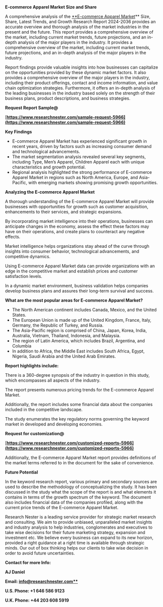 ﻿<a name="_hlk161828143"></a>**E-commerce Apparel Market Size and Share**

A comprehensive analysis of the [**E-commerce Apparel Market](https://www.researchnester.com/reports/e-commerce-apparel-market/5966)** Size, Share, Latest Trends, and Growth Research Report 2024-2036 provides an accurate overview and thorough analysis of the market industries in the present and the future. This report provides a comprehensive overview of the market, including current market trends, future projections, and an in-depth analysis of the major players in the industry. It provides a comprehensive overview of the market, including current market trends, future projections, and an in-depth analysis of the major players in the industry.

Report findings provide valuable insights into how businesses can capitalize on the opportunities provided by these dynamic market factors. It also provides a comprehensive overview of the major players in the industry, including their product offerings, contact and income information, and value chain optimization strategies. Furthermore, it offers an in-depth analysis of the leading businesses in the industry based solely on the strength of their business plans, product descriptions, and business strategies. 

**Request Report Sample@**  

[**https://www.researchnester.com/sample-request-5966](https://www.researchnester.com/sample-request-5966)** 

**Key Findings**

- E-commerce Apparel Market has experienced significant growth in recent years, driven by factors such as increasing consumer demand and technological advancements.
- The market segmentation analysis revealed several key segments, including Type, Men’s Apparel, Children Apparel each with unique characteristics and growth potential.
- Regional analysis highlighted the strong performance of E-commerce Apparel Market in regions such as North America, Europe, and Asia-Pacific, with emerging markets showing promising growth opportunities.

**Analyzing the E-commerce Apparel Market**

A thorough understanding of the E-commerce Apparel Market will provide businesses with opportunities for growth such as customer acquisition, enhancements to their services, and strategic expansions.

By incorporating market intelligence into their operations, businesses can anticipate changes in the economy, assess the effect these factors may have on their operations, and create plans to counteract any negative effects.

Market intelligence helps organizations stay ahead of the curve through insights into consumer behavior, technological advancements, and competitive dynamics.

Using E-commerce Apparel Market data can provide organizations with an edge in the competitive market and establish prices and customer satisfaction levels.

In a dynamic market environment, business validation helps companies develop business plans and assures their long-term survival and success.

**What are the most popular areas for E-commerce Apparel Market?**

- The North American continent includes Canada, Mexico, and the United States.
- The European Union is made up of the United Kingdom, France, Italy, Germany, the Republic of Turkey, and Russia.
- The Asia-Pacific region is comprised of China, Japan, Korea, India, Australia, Vietnam, Thailand, Indonesia, and Malaysia.
- The region of Latin America, which includes Brazil, Argentina, and Columbia
- In addition to Africa, the Middle East includes South Africa, Egypt, Nigeria, Saudi Arabia and the United Arab Emirates.

**Report highlights include:**

There is a 360-degree synopsis of the industry in question in this study, which encompasses all aspects of the industry.

The report presents numerous pricing trends for the E-commerce Apparel Market.

Additionally, the report includes some financial data about the companies included in the competitive landscape.

The study enumerates the key regulatory norms governing the keyword market in developed and developing economies.

**Request for customization@**   

[**https://www.researchnester.com/customized-reports-5966](https://www.researchnester.com/customized-reports-5966)** 

Additionally, the E-commerce Apparel Market report provides definitions of the market terms referred to in the document for the sake of convenience. 

**Future Potential**

In the keyword research report, various primary and secondary sources are used to describe the methodology of conceptualizing the study. It has been discussed in the study what the scope of the report is and what elements it contains in terms of the growth spectrum of the keyword. The document also includes financial data of the companies profiled, along with the current price trends of the E-commerce Apparel Market. 

Research Nester is a leading service provider for strategic market research and consulting. We aim to provide unbiased, unparalleled market insights and industry analysis to help industries, conglomerates and executives to take wise decisions for their future marketing strategy, expansion and investment etc. We believe every business can expand to its new horizon, provided a right guidance at a right time is available through strategic minds. Our out of box thinking helps our clients to take wise decision in order to avoid future uncertainties.

**Contact for more Info:**

**AJ Daniel**

**Email: [info@researchnester.com**](mailto:info@researchnester.com)**

**U.S. Phone: +1 646 586 9123** 

**U.K. Phone: +44 203 608 5919**
